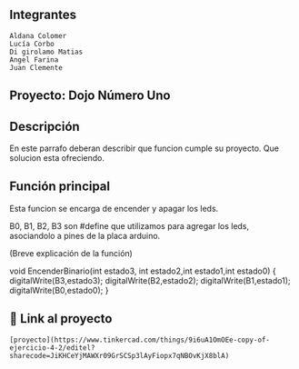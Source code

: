 ## Integrantes

    Aldana Colomer
    Lucía Corbo
    Di girolamo Matias
    Angel Farina
    Juan Clemente

## Proyecto: Dojo Número Uno 

## Descripción

En este parrafo deberan describir que funcion cumple su proyecto. Que solucion esta ofreciendo.

## Función principal

Esta funcion se encarga de encender y apagar los leds.

B0, B1, B2, B3 son #define que utilizamos para agregar los leds, asociandolo a pines de la placa arduino.

(Breve explicación de la función)

void EncenderBinario(int estado3, int estado2,int estado1,int estado0)
{
  digitalWrite(B3,estado3);
  digitalWrite(B2,estado2);
  digitalWrite(B1,estado1);
  digitalWrite(B0,estado0);
}

## 🤖 Link al proyecto

    [proyecto](https://www.tinkercad.com/things/9i6uA1OmOEe-copy-of-ejercicio-4-2/editel?sharecode=JiKHCeYjMAWXr09GrSCSp3lAyFiopx7qNBOvKjX8blA)
